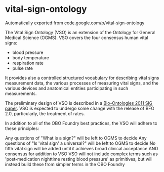 # vital-sign-ontology
Automatically exported from code.google.com/p/vital-sign-ontology

The Vital Sign Ontology (VSO) is an extension of the Ontology for General Medical Science (OGMS). VSO covers the four consensus human vital signs:

* blood pressure
* body temperature
* respiration rate
* pulse rate

It provides also a controlled structured vocabulary for describing vital signs measurement data, the various processes of measuring vital signs, and the various devices and anatomical entities participating in such measurements.

The preliminary design of VSO is described in a [Bio-Ontologies 2011 SIG paper](http://ontology.buffalo.edu/smith/articles/Vital_Sign_Ontology.pdf). VSO is expected to undergo some change with the release of BFO 2.0, particularly, the treatment of rates.

In addition to all of the OBO Foundry best practices, the VSO will adhere to these principles:

Any questions of "What is a sign?" will be left to OGMS to decide
Any questions of "Is 'vital sign' a universal?" will be left to OGMS to decide
No fifth vital sign will be added until it achieves broad clinical acceptance AND consensus for addition to VSO
VSO will not include complex terms such as 'post-medication nighttime resting blood pressure' as primitives, but will instead build these from simpler terms in the OBO Foundry
